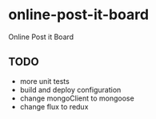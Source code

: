# online-post-it-board

Online Post it Board

## TODO

- more unit tests
- build and deploy configuration
- change mongoClient to mongoose
- change flux to redux